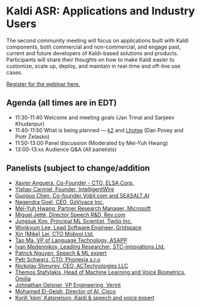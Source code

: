 # Kaldi ASR: Applications and Industry Users #

The second community meeting will focus on applications built with Kaldi components, both commercial and non-commercial, and engage past, current and future developers of Kaldi-based solutions and products.  Participants will share their thoughts on how to make Kaldi easier to customize, scale up, deploy, and maintain in real-time and off-line use cases.

 [Register for the webinar here.](https://wse.zoom.us/webinar/register/WN_4wce3H6XRuy8stdFaPWcGA)

## Agenda (all times are in EDT) ##

* 11:30-11:40  Welcome and meeting goals (Jan Trmal and Sanjeev Khudanpur)
* 11:40-11:50  What is being planned — [k2](https://github.com/danpovey/k2/blob/master/README.md) and [Lhotse](https://github.com/pzelasko/lhotse/blob/master/README.md) (Dan Povey and Piotr Żelasko)
* 11:50-13:00  Panel discussion (Moderated by Mei-Yuh Hwang)
* 13:00-13:xx  Audience Q&A (All panelists)


## Panelists (subject to change/addition ##

* [Xavier Anguera, Co-Founder - CTO, ELSA Corp.](https://www.linkedin.com/in/xanguera/)
* [Yishay Carmiel, Founder, IntelligentWire](https://www.linkedin.com/in/yishay-carmiel-6469482/)
* [Guoguo Chen, Co-founder Vobil.com and SEASALT.AI](https://www.linkedin.com/in/guoguo-chen-788a7124/)
* [Nagendra Goel, CEO, GoVivace Inc.](https://www.linkedin.com/in/ngoel/)
* [Mei-Yuh Hwang, Partner Research Manager, Microsoft](https://www.linkedin.com/in/mei-yuh-hwang-222797/)
* [Miguel Jetté, Director Speech R&D, Rev.com](https://www.linkedin.com/in/migueljette/)
* [Jungsuk Kim, Principal ML Scientist, Twilio Inc.](https://www.linkedin.com/in/jungsuk/)
* [Wonkyum Lee, Lead Software Engineer, Gridspace](https://www.linkedin.com/in/wonkyumlee/)
* [Xin (Mike) Lei, CTO Mobvoi Ltd.](https://www.linkedin.com/in/xinlei/)
* [Tao Ma, VP of Language Technology, ASAPP](https://www.linkedin.com/in/matao/)
* [Ivan Medennikov, Leading Researcher, STC-innovations Ltd.](https://www.linkedin.com/in/ivan-medennikov-816472130/)
* [Patrick Nguyen, Speech & ML expert](https://www.linkedin.com/in/drpng/)
* [Petr Schwarz, CTO, Phonexia s.r.o](https://www.linkedin.com/in/petrschwarz/)
* [Nickolay Shmyrev, CEO, ACTechnologies LLC](https://www.linkedin.com/in/nickolay-shmyrev/)
* [Themos Stafylakis, Head of Machine Learning and Voice Biometrics, Omilia](https://www.linkedin.com/in/themos-stafylakis-18a87016/)
* [Johnathan Oelsner, VP Engineering, Verint](https://www.linkedin.com/in/johnathan-oelsner-54a2781/)
* [Mohamed El-Geish, Director of AI, Cisco](https://www.linkedin.com/in/elgeish/)
* [Kyrill 'kkm' Katsnelson, Kaldi & speech and voice expert](https://dev.to/kkm000)
